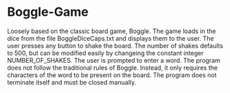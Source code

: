 # Boggle-Game
 Loosely based on the classic board game, Boggle. The game loads in the dice from the file BoggleDiceCaps.txt and displays them to the user. The user presses any button to shake the board. The number of shakes defaults to 500, but can be modified easily by changeing the constant 
 integer NUMBER_OF_SHAKES. The user is prompted to enter a word. The program does not follow the traditional rules of Boggle. Instead, it only requires the characters of the word to be present on the board. The program does not terminate itself and must be closed manually.
